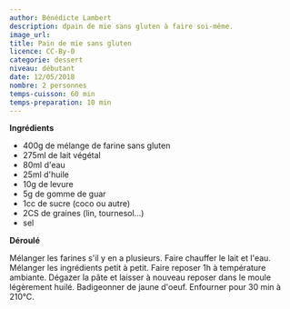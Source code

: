 ```yaml
---
author: Bénédicte Lambert
description: dpain de mie sans gluten à faire soi-même.
image_url:
title: Pain de mie sans gluten
licence: CC-By-0
categorie: dessert
niveau: débutant
date: 12/05/2018
nombre: 2 personnes
temps-cuisson: 60 min
temps-preparation: 10 min
---
```


**Ingrédients**  

* 400g de mélange de farine sans gluten
* 275ml de lait végétal
* 80ml d'eau
* 25ml d'huile
* 10g de levure
* 5g de gomme de guar
* 1cc de sucre (coco ou autre)
* 2CS de graines (lin, tournesol...)
* sel


**Déroulé**

Mélanger les farines s'il y en a plusieurs.
Faire chauffer le lait et l'eau.
Mélanger les ingrédients petit à petit.
Faire reposer 1h à température ambiante.
Dégazer la pâte et laisser à nouveau reposer dans le moule légèrement huilé.
Badigeonner de jaune d'oeuf.
Enfourner pour 30 min à 210°C.
